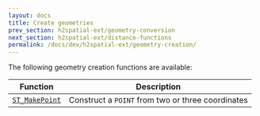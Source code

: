 ```yaml
---
layout: docs
title: Create geometries
prev_section: h2spatial-ext/geometry-conversion
next_section: h2spatial-ext/distance-functions
permalink: /docs/dev/h2spatial-ext/geometry-creation/
---
```


The following geometry creation functions are available:

| Function | Description |
| - | - |
| [`ST_MakePoint`](../../ST_MakePoint) | Construct a `POINT` from two or three coordinates |
